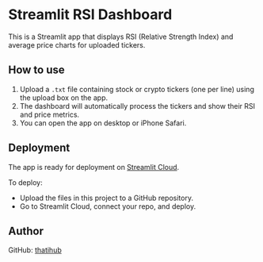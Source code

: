 
# Streamlit RSI Dashboard

This is a Streamlit app that displays RSI (Relative Strength Index) and average price charts for uploaded tickers.

## How to use

1. Upload a `.txt` file containing stock or crypto tickers (one per line) using the upload box on the app.
2. The dashboard will automatically process the tickers and show their RSI and price metrics.
3. You can open the app on desktop or iPhone Safari.

## Deployment

The app is ready for deployment on [Streamlit Cloud](https://streamlit.io/cloud).

To deploy:
- Upload the files in this project to a GitHub repository.
- Go to Streamlit Cloud, connect your repo, and deploy.

## Author

GitHub: [thatihub](https://github.com/thatihub)
